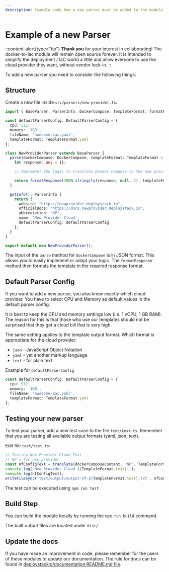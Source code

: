 ```yaml
---
description: Example code how a new parser must be added to the module so that it can be published
---
```


# Example of a new Parser

::content-alert{type="tip"}
__Thank you__ for your interest in collaborating! The docker-to-iac module will remain open source forever. It is intended to simplify the deployment / IaC world a little and allow everyone to use the cloud provider they want, without vendor lock-in.
::

To add a new parser you need to consider the following things:

## Structure

Create a new file inside `src/parsers/new-provider.ts`:

```typescript [src/parsers/new-provider.ts]
import { BaseParser, ParserInfo, DockerCompose, TemplateFormat, formatResponse, DefaultParserConfig } from './base-parser';

const defaultParserConfig: DefaultParserConfig = {
  cpu: 512,
  memory: '1GB',
  fileName: 'awesome-iac.yaml',
  templateFormat: TemplateFormat.yaml
};

class NewProviderParser extends BaseParser {
  parse(dockerCompose: DockerCompose, templateFormat: TemplateFormat = defaultParserConfig.templateFormat): any {
    let response: any = {};

    // Implement the logic to translate Docker Compose to the new provider's format

    return formatResponse(JSON.stringify(response, null, 2), templateFormat);
  }

  getInfo(): ParserInfo {
    return {
      website: "https://newprovider.deploystack.io",
      officialDocs: "https://docs.newprovider.deploystack.io",
      abbreviation: "NP",
      name: 'New Provider Cloud',
      defaultParserConfig: defaultParserConfig
    };
  }
}

export default new NewProviderParser();
```

The input of the `parse` method for `dockerCompose` is in JSON format. This allows you to easily implement or adapt your logic. The `formatResponse` method then formats the template in the required response format.

## Default Parser Config

If you want to add a new parser, you also know exactly which cloud provider. You have to select CPU and Memory as default values ​​in the default parser config.

It is best to keep the CPU and memory settings low (i.e. 1 vCPU, 1 GB RAM). The reason for this is that those who use our templates should not be surprised that they get a cloud bill that is very high.

The same setting applies to the template output format. Which format is appropriate for the cloud provider:

- `json` - JavaScript Object Notation
- `yaml` - yet another markup language
- `text` - for plain text

Example for `defaultParserConfig`

```typescript
const defaultParserConfig: DefaultParserConfig = {
  cpu: 512,
  memory: '1GB',
  fileName: 'awesome-iac.yaml',  
  templateFormat: TemplateFormat.yaml
};
```

## Testing your new parser

To test your parser, add a new test case to the file `test/test.ts`. Remember that you are testing all available output formats (yaml, json, text).

Edit file `test/test.ts`:

```typescript [test/test.ts]
// Testing New Provider Cloud Text
// NP = for new provider
const nfConfigText = translate(dockerComposeContent, 'NP', TemplateFormat.text);
console.log(`New Provider Cloud ${TemplateFormat.text}:`);
console.log(nfConfigText);
writeFileSync(`test/output/output-nf-${TemplateFormat.text}.txt`, nfConfigText);
```

The test can be executed using `npm run test`

## Build Step

You can build the module locally by running the `npm run build` command.

The built output files are located under `dist/`

## Update the docs

If you have made an improvement in code, please remember for the users of these modules to update our documentation. The rule for docs can be found in [deploystackio/documentation README.md file](https://github.com/deploystackio/documentation/blob/main/README.md).
